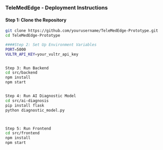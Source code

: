 ### TeleMedEdge - Deployment Instructions

#### Step 1: Clone the Repository
```bash
git clone https://github.com/yourusername/TeleMedEdge-Prototype.git
cd TeleMedEdge-Prototype

####Step 2: Set Up Environment Variables
PORT=5000
VULTR_API_KEY=your_vultr_api_key


Step 3: Run Backend
cd src/backend
npm install
npm start


Step 4: Run AI Diagnostic Model
cd src/ai-diagnosis
pip install flask
python diagnostic_model.py



Step 5: Run Frontend
cd src/frontend
npm install
npm start

